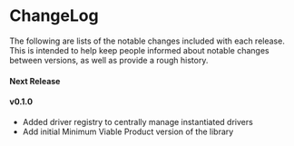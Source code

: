 # ChangeLog

The following are lists of the notable changes included with each release.
This is intended to help keep people informed about notable changes between
versions, as well as provide a rough history.

#### Next Release

#### v0.1.0

* Added driver registry to centrally manage instantiated drivers
* Add initial Minimum Viable Product version of the library
